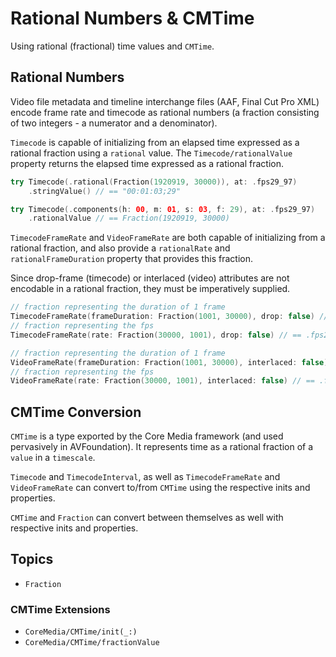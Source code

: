 # Rational Numbers & CMTime

Using rational (fractional) time values and `CMTime`.

## Rational Numbers

Video file metadata and timeline interchange files (AAF, Final Cut Pro XML) encode frame rate and timecode as rational numbers (a fraction consisting of two integers - a numerator and a denominator).

``Timecode`` is capable of initializing from an elapsed time expressed as a rational fraction using a `rational` value. The ``Timecode/rationalValue`` property returns the elapsed time expressed as a rational fraction.

```swift
try Timecode(.rational(Fraction(1920919, 30000)), at: .fps29_97)
    .stringValue() // == "00:01:03;29"

try Timecode(.components(h: 00, m: 01, s: 03, f: 29), at: .fps29_97)
    .rationalValue // == Fraction(1920919, 30000)
```

``TimecodeFrameRate`` and ``VideoFrameRate`` are both capable of initializing from a rational fraction, and also provide a `rationalRate` and `rationalFrameDuration` property that provides this fraction.

Since drop-frame (timecode) or interlaced (video) attributes are not encodable in a rational fraction, they must be imperatively supplied.

```swift
// fraction representing the duration of 1 frame
TimecodeFrameRate(frameDuration: Fraction(1001, 30000), drop: false) // == .fps29_97
// fraction representing the fps
TimecodeFrameRate(rate: Fraction(30000, 1001), drop: false) // == .fps29_97

// fraction representing the duration of 1 frame
VideoFrameRate(frameDuration: Fraction(1001, 30000), interlaced: false) // == .fps29_97p
// fraction representing the fps
VideoFrameRate(rate: Fraction(30000, 1001), interlaced: false) // == .fps29_97p
```

## CMTime Conversion

`CMTime` is a type exported by the Core Media framework (and used pervasively in AVFoundation). It represents time as a rational fraction of a `value` in a `timescale`.

``Timecode`` and ``TimecodeInterval``, as well as ``TimecodeFrameRate`` and ``VideoFrameRate`` can convert to/from `CMTime` using the respective inits and properties.

`CMTime` and ``Fraction`` can convert between themselves as well with respective inits and properties.

## Topics

- ``Fraction``

### CMTime Extensions

- ``CoreMedia/CMTime/init(_:)``
- ``CoreMedia/CMTime/fractionValue``
